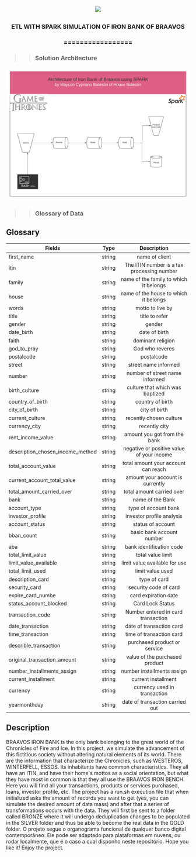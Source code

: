 <h1 align="center">
<img src="https://img.shields.io/static/v1?label=SPARK%20POR&message=MAYCON%20BATESTIN&color=7159c1&style=flat-square&logo=ghost"/>


<h3> <p align="center">ETL WITH SPARK SIMULATION OF IRON BANK OF BRAAVOS </p> </h3>
<h3> <p align="center"> ================= </p> </h3>

>> <h3> Solution Architecture </h3>

![delta](img/image.png)


>> <h3> Glossary of Data </h3>

Glossary
-----------------

Fields	                                                  | Type  	  |    Description                              |
----------------------------------------------------------|:---------:|:-------------------------------------------:|
first_name                  							  |string 	  | name of client                              |
itin													  |string     | The ITIN number is a tax processing number  |
family													  |string     | name of the family to which it belongs      |
house													  |string     | name of the house to which it belongs       |
words													  |string     | motto to live by                            |
title													  |string     | title to refer                              |
gender													  |string     | gender                                      |
date_birth												  |string     | date of birth                               |
faith													  |string     | dominant religion                           |
god_to_pray												  |string     | God who reveres                             |
postalcode												  |string     | postalcode                                  |
street													  |string     | street name informed                        |
number													  |string     | number of street name informed              |
birth_culture   										  |string     | culture that which was baptized             |
country_of_birth										  |string     | country of birth                            |
city_of_birth											  |string     | city of birth                               |
current_culture											  |string     | recently chosen culture                     |
currency_city											  |string     | recently city                               |
rent_income_value										  |string     | amount you got from the bank                |
description_chosen_income_method	    				  |string     | negative or positive value of your income   |
total_account_value										  |string     | total amount your account can reach         |
current_account_total_value								  |string     | amount your account is currently            |
total_amount_carried_over								  |string     | total amount carried over                   |
bank													  |string     | name of the Bank                            |
account_type											  |string     | type of account bank                        |
investor_profile										  |string     | investor profile analysis                   |
account_status											  |string     | status of account                           |
bban_count												  |string     | basic bank account number                   |
aba														  |string     | bank identification code                    |
total_limit_value										  |string     | total value limit                           |
limit_value_available									  |string     | limit value available for use               |
total_limit_used										  |string     | limit value used                            |
description_card										  |string     | type of card                                |
security_card											  |string     | security code of card                       |
expire_card_numbe										  |string     | card expiration date                        |
status_account_blocked									  |string     | Card Lock Status                            |
transaction_code										  |string     | Number entered in card transaction          |
date_transaction										  |string     | date of transaction card                    |
time_transaction										  |string     | time of transaction card                    |
describle_transaction									  |string     | purchased product or service                |
original_transaction_amount								  |string     | value of the purchased product              |
number_installments_assign								  |string     | number installments assign	                |
current_installment										  |string     | current installment          			    |
currency												  |string     | currency used in transaction	            |
yearmonthday											  |string     | date of transaction carried out	            |



Description
------------

<p> BRAAVOS IRON BANK is the only bank belonging to the great world of the Chronicles of Fire and Ice. In this project, we simulate the advancement of this fictitious society without altering natural elements of its world. There are the information that characterize the Chronicles, such as WESTEROS, WINTERFELL, ESSOS. Its inhabitants have common characteristics. They all have an ITIN, and have their home's mottos as a social orientation, but what they have most in common is that they all use the BRAAVOS IRON BENCH.
Here you will find all your transactions, products or services purchased, loans, investor profile, etc.
The project has a run.sh execution file that when initialized asks the amount of records you want to get (yes, you can simulate the desired amount of data mass) and after that a series of transformations occurs with the data.
They will first be sent to a folder called BRONZE where it will undergo deduplication changes to be populated in the SILVER folder and thus be able to become the real data in the GOLD folder.
O projeto segue o organograma funcional de qualquer banco digital contemporâneo. Ele pode ser adaptado para plataformas em nuvens, ou rodar localmente, que é o caso a qual disponho neste repositório.
Hope you like it!
Enjoy the project.</p>